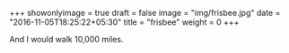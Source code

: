 +++
showonlyimage = true
draft = false
image = "img/frisbee.jpg"
date = "2016-11-05T18:25:22+05:30"
title = "frisbee"
weight = 0
+++

And I would walk 10,000 miles.

